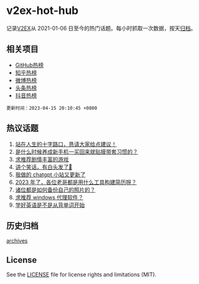# v2ex-hot-hub

 记录[V2EX](https://www.v2ex.com/)从 2021-01-06 日至今的热门话题。每小时抓取一次数据，按天[归档](archives)。
 
 ## 相关项目

- [GitHub热榜](https://github.com/lonnyzhang423/github-hot-hub)
- [知乎热榜](https://github.com/lonnyzhang423/zhihu-hot-hub)
- [微博热榜](https://github.com/lonnyzhang423/weibo-hot-hub)
- [头条热榜](https://github.com/lonnyzhang423/toutiao-hot-hub)
- [抖音热榜](https://github.com/lonnyzhang423/douyin-hot-hub)


 `更新时间：2023-04-15 20:10:45 +0800`

## 热议话题

1. [站在人生的十字路口，恳请大家给点建议！](https://www.v2ex.com/t/932709)
1. [是什么时候养成新手机一买回来就贴膜带套习惯的？](https://www.v2ex.com/t/932721)
1. [求推荐剧情丰富的游戏](https://www.v2ex.com/t/932678)
1. [讲个笑话，有白头发了🥵](https://www.v2ex.com/t/932623)
1. [我做的 chatgpt 小站又更新了](https://www.v2ex.com/t/932685)
1. [2023 年了，各位老哥都是用什么工具构建简历呀？](https://www.v2ex.com/t/932654)
1. [诸位都是如何备份自己的照片的？](https://www.v2ex.com/t/932724)
1. [求推荐 windows 代理软件？](https://www.v2ex.com/t/932695)
1. [学好英语是不是从背单词开始](https://www.v2ex.com/t/932653)

## 历史归档

[archives](archives)

## License

See the [LICENSE](LICENSE) file for license rights and limitations (MIT).
